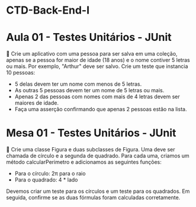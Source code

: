 # CTD-Back-End-I

# Aula 01 - Testes Unitários - JUnit
📝 Crie um aplicativo com uma pessoa para ser salva em uma coleção, apenas se a pessoa for maior de idade (18 anos) e o nome contiver 5 letras ou mais. Por exemplo, "Arthur" deve ser salvo. Crie um teste que instancia 10 pessoas:
- 5 delas devem ter um nome com menos de 5 letras.
- As outras 5 pessoas devem ter um nome de 5 letras ou mais.
- Apenas 2 das pessoas com nomes com mais de 4 letras devem ser maiores de idade.
- Faça uma asserção confirmando que apenas 2 pessoas estão na lista.

# Mesa 01 - Testes Unitários - JUnit
📝 Crie uma classe Figura e duas subclasses de Figura. Uma deve ser chamada de círculo e a segunda de quadrado. Para cada uma, criamos um método calcularPerimetro e adicionamos as seguintes funções:
- Para o círculo: 2π para o raio
- Para o quadrado: 4 * lado

Devemos criar um teste para os círculos e um teste para os quadrados. Em seguida, confirme se as duas fórmulas foram calculadas corretamente.

